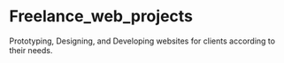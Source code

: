 # Freelance_web_projects
Prototyping, Designing, and Developing websites for clients according to their needs.
